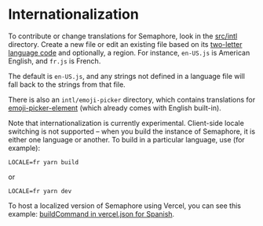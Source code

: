 # Internationalization

To contribute or change translations for Semaphore, look in the [src/intl](https://github.com/semaphore-social/semaphore/tree/master/src/intl) directory. Create a new file or edit an existing file based on its [two-letter language code](https://en.wikipedia.org/wiki/List_of_ISO_639-1_codes) and optionally, a region. For instance, `en-US.js` is American English, and `fr.js` is French.

The default is `en-US.js`, and any strings not defined in a language file will fall back to the strings from that file.

There is also an `intl/emoji-picker` directory, which contains translations for [emoji-picker-element](https://github.com/nolanlawson/emoji-picker-element)
(which already comes with English built-in).

Note that internationalization is currently experimental. Client-side locale switching is not supported – when you build
the instance of Semaphore, it is either one language or another. To build in a particular language, use (for example):

    LOCALE=fr yarn build

or

    LOCALE=fr yarn dev

To host a localized version of Semaphore using Vercel, you can see this example: [buildCommand in vercel.json for Spanish](https://github.com/nvdaes/vercelPinafore/blob/45c70fb2088fe5f2380a729dab83e6f3ab4e6291/vercel.json#L9).